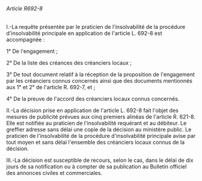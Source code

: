###### Article R692-8

I.-La requête présentée par le praticien de l'insolvabilité de la procédure d'insolvabilité principale en application de l'article L. 692-8 est accompagnée :

1° De l'engagement ;

2° De la liste des créances des créanciers locaux ;

3° De tout document relatif à la réception de la proposition de l'engagement par les créanciers connus concernés ainsi que des documents mentionnés aux 1° et 2° de l'article R. 692-7, et ;

4° De la preuve de l'accord des créanciers locaux connus concernés.

II.-La décision prise en application de l'article L. 692-8 fait l'objet des mesures de publicité prévues aux cinq premiers alinéas de l'article R. 621-8. Elle est notifiée au praticien de l'insolvabilité requérant et au débiteur. Le greffier adresse sans délai une copie de la décision au ministère public. Le praticien de l'insolvabilité de la procédure d'insolvabilité principale avise par tout moyen et sans délai l'ensemble des créanciers locaux connus de la décision.

III.-La décision est susceptible de recours, selon le cas, dans le délai de dix jours de sa notification ou à compter de sa publication au Bulletin officiel des annonces civiles et commerciales.

